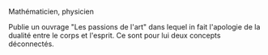 Mathématicien, physicien

Publie un ouvrage "Les passions de l'art" dans lequel in fait l'apologie de la dualité entre le corps et l'esprit. Ce sont pour lui deux concepts déconnectés.
